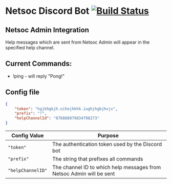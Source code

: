 # Netsoc Discord Bot [![Build Status](https://travis-ci.org/UCCNetworkingSociety/Netsoc-Discord-Bot.svg)](https://travis-ci.org/TheJokersThief/go-twitter)

## Netsoc Admin Integration

Help messages which are sent from Netsoc Admin will appear in the
specified help channel.

## Current Commands:

* !ping - will reply "Pong!"

## Config file

```json
{
    "token": "hgjkhgkjh.oihojhkhk.iughjhgbjhvjv",
    "prefix": "!",
    "helpChannelId": "876868979834798273" 
}
```

| Config Value      | Purpose                                  |
| ----------------- | ---------------------------------------- |
| `"token"`         | The authentication token used by the Discord bot |
| `"prefix"`        | The string that prefixes all commands    |
| `"helpChannelID"` | The channel ID to which help messages from Netsoc Admin will be sent |
